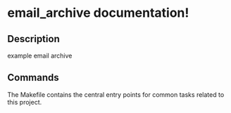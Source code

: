 # email_archive documentation!

## Description

example email archive

## Commands

The Makefile contains the central entry points for common tasks related to this project.

